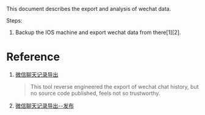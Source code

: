 This document describes the export and analysis of wechat data.

Steps:

1. Backup the IOS machine and export wechat data from there[1][2].




# Reference

1. [微信聊天记录导出](http://wxbackup.imxfd.com/)

    > This tool reverse engineered the export of wechat chat history, but no source code published, feels not so trustworthy.

2. [微信聊天记录导出--发布](https://zhuanlan.zhihu.com/p/32511173)
